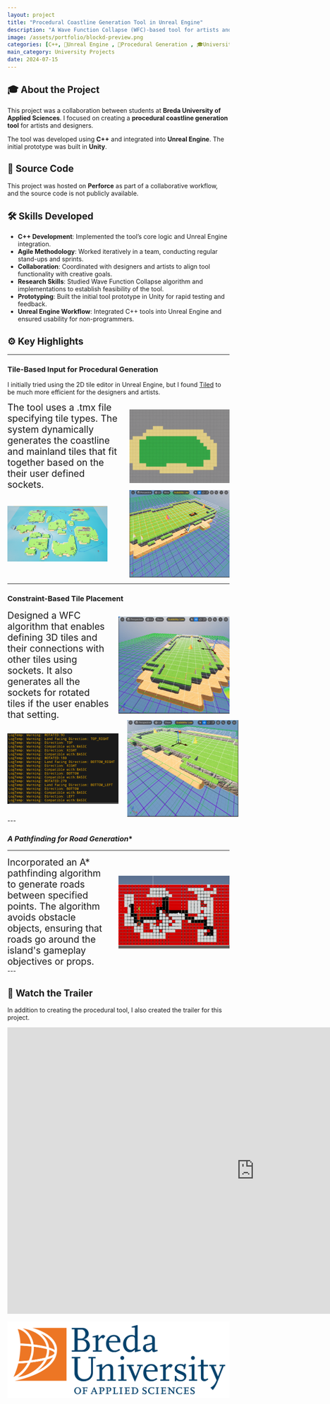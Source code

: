 ```yaml
---
layout: project
title: "Procedural Coastline Generation Tool in Unreal Engine"
description: "A Wave Function Collapse (WFC)-based tool for artists and designers to generate island coastlines procedurally."
image: /assets/portfolio/blockd-preview.png
categories: [C++, 🌊Unreal Engine , 🔀Procedural Generation , 🎓University, 🛠️Tools ]
main_category: University Projects
date: 2024-07-15
---
```

## 🎓 About the Project

This project was a collaboration between students at **Breda University of Applied Sciences**. I focused on creating a **procedural coastline generation tool** for artists and designers.

The tool was developed using **C++** and integrated into **Unreal Engine**. The initial prototype was built in **Unity**.

## 📂 Source Code

This project was hosted on **Perforce** as part of a collaborative workflow, and the source code is not publicly available.

## 🛠️ Skills Developed

- **C++ Development**: Implemented the tool’s core logic and Unreal Engine integration.  
- **Agile Methodology**: Worked iteratively in a team, conducting regular stand-ups and sprints.  
- **Collaboration**: Coordinated with designers and artists to align tool functionality with creative goals.  
- **Research Skills**: Studied Wave Function Collapse algorithm and implementations to establish feasibility of the tool.  
- **Prototyping**: Built the initial tool prototype in Unity for rapid testing and feedback.  
- **Unreal Engine Workflow**: Integrated C++ tools into Unreal Engine and ensured usability for non-programmers.

## ⚙️ Key Highlights

---

### **Tile-Based Input for Procedural Generation**

I initially tried using the 2D tile editor in Unreal Engine, but I found [Tiled](https://www.mapeditor.org/) to be much more efficient for the designers and artists.

<div style="display: flex; justify-content: space-between; align-items: center; gap: 20px;">
  <div style="flex: 1; font-size: 1.5em; display: flex; align-items: center;">
    The tool uses a .tmx file specifying tile types. The system dynamically generates the coastline and mainland tiles that fit together based on the their user defined sockets.
  </div>
  <img src="/assets/portfolio/blockD/tiledBefore.png" style="flex-shrink: 0; max-width: 45%; object-fit: contain;" alt="Tiled Input for Procedural Generation" />
</div>

<!-- Add the images showing the results of editing the text file in Tiled and how it shows in the engine -->
<div style="display: flex; justify-content: space-between; align-items: center; gap: 20px;">
  <img src="/assets/portfolio/blockD/over.png" style="flex-shrink: 0; max-width: 45%; object-fit: contain;" alt="Tiled Input Overview" />
  <img src="/assets/portfolio/blockD/engineModfied.png" style="flex-shrink: 0; max-width: 45%; object-fit: contain;" alt="In Engine Procedural Island" />
</div>

---

### **Constraint-Based Tile Placement**

<div style="display: flex; justify-content: space-between; align-items: center; gap: 20px;">
  <div style="flex: 1; font-size: 1.5em; display: flex; align-items: center;">
    Designed a WFC algorithm that enables defining 3D tiles and their connections with other tiles using sockets. It also generates all the sockets for rotated tiles if the user enables that setting.
  </div>
  <img src="/assets/portfolio/blockD/proc2.png" style="flex-shrink: 0; max-width: 50%; object-fit: contain;" alt="Constraint-Based Tile Placement" />
</div>

<!-- Add the images showing the results of editing the text file in Tiled and how it shows in the engine -->
<div style="display: flex; justify-content: space-between; align-items: center; gap: 20px;">
  <img src="/assets/portfolio/blockD/defineConstraints.png" style="flex-shrink: 0; max-width: 50%; object-fit: contain;" alt="In engine procedural Island" />
  <img src="/assets/portfolio/blockD/proc1.png" style="flex-shrink: 0; max-width: 50%; object-fit: contain;" alt="In Engine Procedural Island" />
</div>
---

### **A* Pathfinding for Road Generation**

---

<div style="display: flex; justify-content: space-between; align-items: center; gap: 20px;">
  <div style="flex: 1; font-size: 1.5em; display: flex; align-items: center;">
    Incorporated an A* pathfinding algorithm to generate roads between specified points. The algorithm avoids obstacle objects, ensuring that roads go around the island's gameplay objectives or props.
  </div>
  <img src="/assets/portfolio/blockD/AUnity.gif" style="flex-shrink: 0; max-width: 50%; object-fit: contain;" alt="A* Pathfinding for Road Generation" />
</div>
---

## 🎥 Watch the Trailer

In addition to creating the procedural tool, I also created the trailer for this project.
<iframe width="1120" height="650" src="https://www.youtube.com/embed/zk-24I7OJf8?si=GfJ0t553i__HbgYu" title="Game Trailer" frameborder="0" allow="accelerometer; autoplay; clipboard-write; encrypted-media; gyroscope; picture-in-picture; web-share" referrerpolicy="strict-origin-when-cross-origin" allowfullscreen></iframe>

![alt text](../assets/portfolio/logo.png)